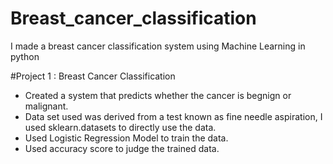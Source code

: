 # Breast_cancer_classification
I made a breast cancer classification system using Machine Learning in python

#Project 1 : Breast Cancer Classification
* Created a system that predicts whether the cancer is begnign or malignant.
* Data set used was derived from a test known as fine needle aspiration, I used sklearn.datasets to directly use the data.
* Used Logistic Regression Model to train the data.
* Used accuracy score to judge the trained data.

